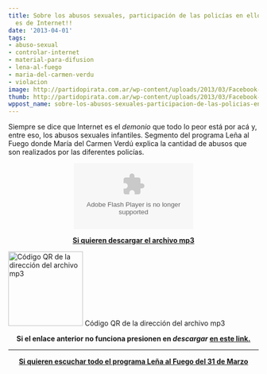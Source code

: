 ```yaml
---
title: Sobre los abusos sexuales, participación de las policías en ellos-La Culpa
  es de Internet!!
date: '2013-04-01'
tags:
- abuso-sexual
- controlar-internet
- material-para-difusion
- lena-al-fuego
- maria-del-carmen-verdu
- violacion
image: http://partidopirata.com.ar/wp-content/uploads/2013/03/Facebook-008.jpg
thumb: http://partidopirata.com.ar/wp-content/uploads/2013/03/Facebook-008-150x150.jpg
wppost_name: sobre-los-abusos-sexuales-participacion-de-las-policias-en-ellos-la-culpa-es-de-internet
---
```


Siempre se dice que Internet es el <i>demonio</i> que todo lo peor está por acá y, entre eso, los abusos sexuales infantiles.
Segmento del programa Leña al Fuego donde María del Carmen Verdú explica la cantidad de abusos que son realizados por las diferentes policías.

<center>
<object id="player1913838" width="240" height="133" classid="clsid:d27cdb6e-ae6d-11cf-96b8-444553540000" codebase="http://download.macromedia.com/pub/shockwave/cabs/flash/swflash.cab#version=6,0,40,0"><param name="AllowScriptAccess" value="always" /><param name="allowFullScreen" value="true" /><param name="wmode" value="transparent" /><param name="src" value="http://www.ivoox.com/playerivoox_ee_1913838_1.html" /><param name="allowfullscreen" value="true" /><param name="allowscriptaccess" value="always" /><embed id="player1913838" width="240" height="133" type="application/x-shockwave-flash" src="http://www.ivoox.com/playerivoox_ee_1913838_1.html" AllowScriptAccess="always" allowFullScreen="true" wmode="transparent" allowfullscreen="true" allowscriptaccess="always" /></object></center>
<p style="text-align: center;"><strong><a href="http://www.ivoox.com/sobre-abusos-sexuales-la-culpa-es-internet_md_1913838_1.mp3" target="_blank">Si quieren descargar el archivo mp3</a></strong></p>


<a href="http://partidopirata.com.ar/wp-content/uploads/2013/04/chart.png"><img class="size-full wp-image-8979" alt="Código QR de la dirección del archivo mp3" src="http://partidopirata.com.ar/wp-content/uploads/2013/04/chart.png" width="150" height="150" /></a> Código QR de la dirección del archivo mp3

<p style="text-align: center;"><strong>Si el enlace anterior no funciona presionen en<i> descargar</i> <a href="http://www.ivoox.com/sobre-abusos-sexuales-la-culpa-es-internet-audios-mp3_rf_1913838_1.html" target="_blank">en este link.</a></strong></p>


<hr />
<p style="text-align: center;"><strong><a href="http://partido-pirata.blogspot.com/2013/04/lena-al-fuego-del-31-de-marzo-como.html">Si quieren escuchar todo el programa Leña al Fuego del 31 de Marzo</a></strong></p>
